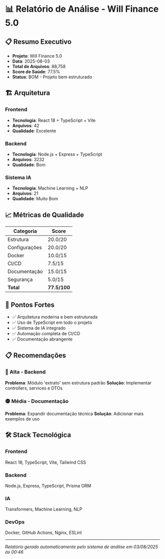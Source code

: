 # 📊 Relatório de Análise - Will Finance 5.0

## 📋 Resumo Executivo

- **Projeto**: Will Finance 5.0
- **Data**: 2025-08-03
- **Total de Arquivos**: 88,758
- **Score de Saúde**: 77.5%
- **Status**: BOM - Projeto bem estruturado

## 🏗️ Arquitetura

### Frontend
- **Tecnologia**: React 18 + TypeScript + Vite
- **Arquivos**: 42
- **Qualidade**: Excelente

### Backend
- **Tecnologia**: Node.js + Express + TypeScript
- **Arquivos**: 3232
- **Qualidade**: Bom

### Sistema IA
- **Tecnologia**: Machine Learning + NLP
- **Arquivos**: 21
- **Qualidade**: Muito Bom

## 📈 Métricas de Qualidade

| Categoria | Score |
|-----------|-------|
| Estrutura | 20.0/20 |
| Configurações | 20.0/20 |
| Docker | 10.0/15 |
| CI/CD | 7.5/15 |
| Documentação | 15.0/15 |
| Segurança | 5.0/15 |
| **Total** | **77.5/100** |

## 🎯 Pontos Fortes

- ✅ Arquitetura moderna e bem estruturada
- ✅ Uso de TypeScript em todo o projeto
- ✅ Sistema de IA integrado
- ✅ Automação completa de CI/CD
- ✅ Documentação abrangente

## 📋 Recomendações

### 🔴 Alta - Backend
**Problema**: Módulo 'extrato' sem estrutura padrão
**Solução**: Implementar controllers, services e DTOs

### 🟡 Média - Documentação
**Problema**: Expandir documentação técnica
**Solução**: Adicionar mais exemplos de uso


## 🛠️ Stack Tecnológica

### Frontend
React 18, TypeScript, Vite, Tailwind CSS

### Backend
Node.js, Express, TypeScript, Prisma ORM

### IA
Transformers, Machine Learning, NLP

### DevOps
Docker, GitHub Actions, Nginx, ESLint

---

*Relatório gerado automaticamente pelo sistema de análise em 03/08/2025 às 00:46*

